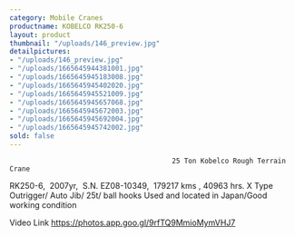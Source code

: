 ```yaml
---
category: Mobile Cranes
productname: KOBELCO RK250-6
layout: product
thumbnail: "/uploads/146_preview.jpg"
detailpictures:
- "/uploads/146_preview.jpg"
- "/uploads/1665645944381001.jpg"
- "/uploads/1665645945183008.jpg"
- "/uploads/1665645945402020.jpg"
- "/uploads/1665645945521009.jpg"
- "/uploads/1665645945657068.jpg"
- "/uploads/1665645945672003.jpg"
- "/uploads/1665645945692004.jpg"
- "/uploads/1665645945742002.jpg"
sold: false
---
```


                                            25 Ton Kobelco Rough Terrain Crane
RK250-6,&nbsp; 2007yr,&nbsp;&nbsp;S.N. EZ08-10349, &nbsp;179217 kms , 40963 hrs.
X Type Outrigger/ Auto Jib/ 25t/ ball hooks
Used and located in Japan/Good working condition


Video Link
https://photos.app.goo.gl/9rfTQ9MmioMymVHJ7


